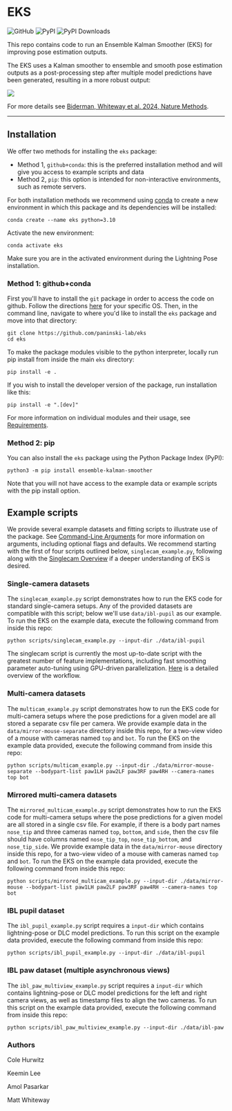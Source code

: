# EKS

![GitHub](https://img.shields.io/github/license/paninski-lab/eks)
![PyPI](https://img.shields.io/pypi/v/ensemble-kalman-smoother)
![PyPI Downloads](https://static.pepy.tech/badge/ensemble-kalman-smoother/week)

This repo contains code to run an Ensemble Kalman Smoother (EKS) for improving pose estimation outputs.

The EKS uses a Kalman smoother to ensemble and smooth pose estimation outputs as a post-processing
step after multiple model predictions have been generated, resulting in a more robust output:

![](assets/crim13_singlecam.gif)

For more details see [Biderman, Whiteway et al. 2024, Nature Methods](https://rdcu.be/dLP3z).

---

## Installation

We offer two methods for installing the `eks` package:
* Method 1, `github+conda`: this is the preferred installation method and will give you access to example scripts and data
* Method 2, `pip`: this option is intended for non-interactive environments, such as remote servers.

For both installation methods we recommend using
[conda](https://docs.anaconda.com/free/anaconda/install/index.html)
to create a new environment in which this package and its dependencies will be installed:

```
conda create --name eks python=3.10
```

Activate the new environment:
```
conda activate eks
```

Make sure you are in the activated environment during the Lightning Pose installation.

### Method 1: github+conda

First you'll have to install the `git` package in order to access the code on github. 
Follow the directions [here](https://git-scm.com/book/en/v2/Getting-Started-Installing-Git) 
for your specific OS.
Then, in the command line, navigate to where you'd like to install the `eks` package and move 
into that directory:
```
git clone https://github.com/paninski-lab/eks
cd eks
```

To make the package modules visible to the python interpreter, locally run pip 
install from inside the main `eks` directory:

```
pip install -e .
```

If you wish to install the developer version of the package, run installation like this:
```
pip install -e ".[dev]"
```

For more information on individual modules and their usage, see [Requirements](docs/requirements.md).

### Method 2: pip

You can also install the `eks` package using the Python Package Index (PyPI):
```
python3 -m pip install ensemble-kalman-smoother
```
Note that you will not have access to the example data or example scripts with the pip install 
option.

## Example scripts

We provide several example datasets and fitting scripts to illustrate use of the package. See
[Command-Line Arguments](docs/command-line_arguments.md) for more information on arguments, 
including optional flags and defaults. We recommend starting with the first of four scripts outlined
below, `singlecam_example.py`, following along with the [Singlecam Overview](docs/singlecam_overview.md)
if a deeper understanding of EKS is desired.

### Single-camera datasets
The `singlecam_example.py` script demonstrates how to run the EKS code for standard single-camera
setups. 
Any of the provided datasets are compatible with this script; below we'll use `data/ibl-pupil` as
our example. 
To run the EKS on the example data, execute the following command from inside this repo:

```console 
python scripts/singlecam_example.py --input-dir ./data/ibl-pupil
```

The singlecam script is currently the most up-to-date script with the greatest number of feature
implementations, including fast smoothing parameter auto-tuning using GPU-driven parallelization.
[Here](docs/singlecam_overview.md) is a detailed overview of the workflow.

### Multi-camera datasets
The `multicam_example.py` script demonstrates how to run the EKS code for multi-camera
setups where the pose predictions for a given model are all stored a separate csv file per camera.
We provide example data in the `data/mirror-mouse-separate` directory inside this repo, 
for a two-view video of a mouse with cameras named `top` and `bot`. 
To run the EKS on the example data provided, execute the following command from inside this repo:

```console 
python scripts/multicam_example.py --input-dir ./data/mirror-mouse-separate --bodypart-list paw1LH paw2LF paw3RF paw4RH --camera-names top bot
```
 
### Mirrored multi-camera datasets
The `mirrored_multicam_example.py` script demonstrates how to run the EKS code for multi-camera
setups where the pose predictions for a given model are all stored in a single csv file. 
For example, if there is a body part names `nose_tip` and three cameras named 
`top`, `bottom`, and `side`, then the csv file should have columns named
`nose_tip_top`, `nose_tip_bottom`, and `nose_tip_side`.
We provide example data in the `data/mirror-mouse` directory inside this repo, 
for a two-view video of a mouse with cameras named `top` and `bot`. 
To run the EKS on the example data provided, execute the following command from inside this repo:

```console 
python scripts/mirrored_multicam_example.py --input-dir ./data/mirror-mouse --bodypart-list paw1LH paw2LF paw3RF paw4RH --camera-names top bot
```

### IBL pupil dataset
The `ibl_pupil_example.py` script requires a `input-dir` which contains lightning-pose or DLC 
model predictions. 
To run this script on the example data provided, execute the following command from inside this repo:

```console 
python scripts/ibl_pupil_example.py --input-dir ./data/ibl-pupil
```

### IBL paw dataset (multiple asynchronous views)
The `ibl_paw_multiview_example.py` script requires a `input-dir` which contains lightning-pose 
or DLC model predictions for the left and right camera views, as well as timestamp files to align 
the two cameras. 
To run this script on the example data provided, execute the following command from inside this repo:

```console 
python scripts/ibl_paw_multiview_example.py --input-dir ./data/ibl-paw
```

### Authors

Cole Hurwitz

Keemin Lee

Amol Pasarkar

Matt Whiteway
